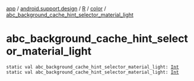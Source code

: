 [app](../../../index.md) / [android.support.design](../../index.md) / [R](../index.md) / [color](index.md) / [abc_background_cache_hint_selector_material_light](./abc_background_cache_hint_selector_material_light.md)

# abc_background_cache_hint_selector_material_light

`static val abc_background_cache_hint_selector_material_light: `[`Int`](https://kotlinlang.org/api/latest/jvm/stdlib/kotlin/-int/index.html)
`static val abc_background_cache_hint_selector_material_light: `[`Int`](https://kotlinlang.org/api/latest/jvm/stdlib/kotlin/-int/index.html)